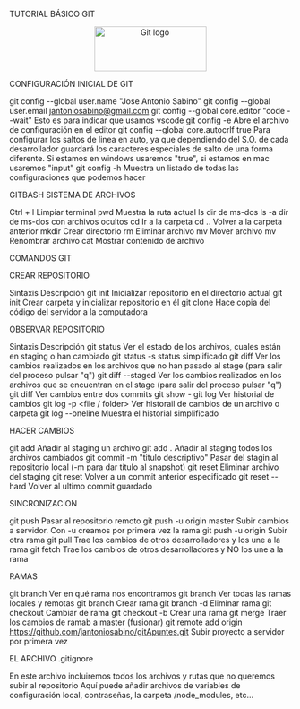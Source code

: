TUTORIAL BÁSICO GIT
<p align="center">
  <a href="https://git-scm.com/">
    <img src="https://git-scm.com/images/logo@2x.png" alt="Git logo" width="200" height="80">
  </a>
</p>

CONFIGURACIÓN INICIAL DE GIT

git config --global user.name "Jose Antonio Sabino"
git config --global user.email jantoniosabino@gmail.com
git config --global core.editor "code --wait" Esto es para indicar que usamos vscode
git config -e Abre el archivo de configuración en el editor
git config --global core.autocrlf true Para configurar los saltos de linea en auto, ya que dependiendo del S.O. de cada desarrollador guardará los caracteres especiales de salto de una forma diferente. Si estamos en windows usaremos "true", si estamos en mac usaremos "input"
git config -h Muestra un listado de todas las configuraciones que podemos hacer



GITBASH SISTEMA DE ARCHIVOS

 Ctrl + l  Limpiar terminal 
 pwd  Muestra la ruta actual 
 ls  dir de ms-dos 
 ls -a  dir de ms-dos con archivos ocultos 
 cd <folder>  Ir a la carpeta 
 cd .. <folder>  Volver a la carpeta anterior 
 mkdir <file>  Crear directorio 
 rm <file>  Eliminar archivo 
 mv <file>  Mover archivo 
 mv <file1> <file2>  Renombrar archivo 
 cat <file>  Mostrar contenido de archivo 

COMANDOS GIT

CREAR REPOSITORIO

 Sintaxis     Descripción 
 git init Inicializar repositorio en el directorio actual 
 git init <folder> Crear carpeta y inicializar repositorio en él 
 git clone Hace copia del código del servidor a la computadora 


OBSERVAR REPOSITORIO

 Sintaxis     Descripción 
 git status Ver el estado de los archivos, cuales están en staging o han cambiado 
 git status -s status simplificado 
 git diff  Ver los cambios realizados en los archivos que no han pasado al stage (para salir del proceso pulsar "q") 
 git diff --staged Ver los cambios realizados en los archivos que se encuentran en el stage (para salir del proceso pulsar "q") 
 git diff <commit1> <commit2>  Ver cambios entre dos commits 
 git show - 
 git log  Ver historial de cambios 
 git log -p <file / folder>  Ver historail de cambios de un archivo o carpeta 
 git log --oneline  Muestra el historial simplificado  


HACER CAMBIOS

 git add <file> Añadir al staging un archivo 
 git add . Añadir al staging todos los archivos cambiados 
 git commit -m "titulo descriptivo"  Pasar del stagin al repositorio local (-m para dar título al snapshot) 
 git reset <file> Eliminar archivo del staging 
 git reset <commit> Volver a un commit anterior especificado 
 git reset --hard Volver al ultimo commit guardado 

SINCRONIZACION

 git push Pasar al repositorio remoto 
 git push -u origin master  Subir cambios a servidor. Con -u creamos por primera vez la rama 
 git push -u origin <rama> Subir otra rama 
 git pull Trae los cambios de otros desarrolladores y los une a la rama
 git fetch Trae los cambios de otros desarrolladores y NO los une a la rama

RAMAS

 git branch  Ver en qué rama nos encontramos 
 git branch  Ver todas las ramas locales y remotas 
 git branch <nuevaRama>  Crear rama 
 git branch -d <rama>  Eliminar rama 
 git checkout <rama>  Cambiar de rama 
 git checkout -b <rama>  Crear una rama 
 git merge <ramab>  Traer los cambios de ramab a master (fusionar) 
 git remote add origin https://github.com/jantoniosabino/gitApuntes.git  Subir proyecto a servidor por primera vez 


EL ARCHIVO .gitignore

En este archivo incluiremos todos los archivos y rutas que no queremos subir al repositorio
Aquí puede añadir archivos de variables de configuración local, contraseñas, la carpeta /node_modules, etc... 
